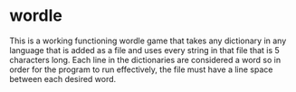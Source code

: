 # wordle
This is a working functioning wordle game that takes any dictionary in any language that is added as a file and uses every string in that file that is 5 characters long.  Each line in the dictionaries are considered a word so in order for the program to run effectively, the file must have a line space between each desired word.
